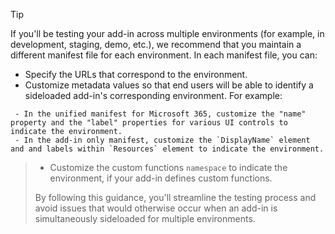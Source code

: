 > [!TIP]
> If you'll be testing your add-in across multiple environments (for example, in development, staging, demo, etc.), we recommend that you maintain a different manifest file for each environment. In each manifest file, you can:
> 
> - Specify the URLs that correspond to the environment.
> - Customize metadata values so that end users will be able to identify a sideloaded add-in's corresponding environment. For example:

     - In the unified manifest for Microsoft 365, customize the "name" property and the "label" properties for various UI controls to indicate the environment.
     - In the add-in only manifest, customize the `DisplayName` element and and labels within `Resources` element to indicate the environment. 

> - Customize the custom functions `namespace` to indicate the environment, if your add-in defines custom functions.
> 
> By following this guidance, you'll streamline the testing process and avoid issues that would otherwise occur when an add-in is simultaneously sideloaded for multiple environments.